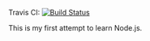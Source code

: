 Travis CI: [![Build Status](https://travis-ci.org/jcwmoore/Teal-Venom.svg?branch=master)](https://travis-ci.org/jcwmoore/Teal-Venom)

This is my first attempt to learn Node.js.

